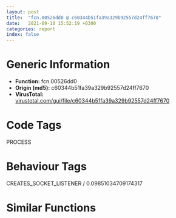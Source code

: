 ```yaml
---
layout: post
title:  "fcn.00526dd0 @ c60344b51fa39a329b92557d24ff7670"
date:   2021-09-10 15:52:19 +0300
categories: report
index: false
---
```


# Generic Information
- **Function:** fcn.00526dd0
- **Origin (md5):** c60344b51fa39a329b92557d24ff7670
- **VirusTotal:** [virustotal.com/gui/file/c60344b51fa39a329b92557d24ff7670][virustotal_ref]

# Code Tags
<span class="tag" id="PROCESS">PROCESS</span>


# Behaviour Tags
<span class="bhv-tag" id="CREATES_SOCKET_LISTENER">CREATES_SOCKET_LISTENER / 0.09851034709174317</span>

# Similar Functions
<script type="text/javascript" src="https://www.gstatic.com/charts/loader.js"></script>
<script type="text/javascript">

    google.charts.load('current', {'packages':['corechart']});
    google.charts.setOnLoadCallback(drawChart);

    function drawChart() {
    var data = new google.visualization.DataTable();
        data.addColumn('number', 'X');
        data.addColumn('number', 'Y');
        data.addColumn({type: 'string', role: 'tooltip', 'p': {'html': true}});
        data.addColumn({'type': 'string', 'role': 'style'});
        
        data.addRows([
    [-446.9236755371094, 1509.4002685546875, '<b><a href="/report/fcn.00526dd0@c60344b51fa39a329b92557d24ff7670">fcn.00526dd0</a><br>@c60344b51fa39a329b92557d24ff7670</b><br>push 0xffffffffffffffff<br>push 0x5a8221<br>mov eax, dword<br>push eax<br>mov eax, 0x1480<br>call fcn.0057aa20<br>mov eax, dword[0x5ffcc0]<br>xor eax, esp<br>mov dword[esp+0x147c], eax<br>push ebx<br>push ebp<br>push esi<br>push edi<br>mov eax, dword[0x5ffcc0]<br>xor eax, esp<br>push eax<br>lea eax, [esp+0x1494]<br>mov dword<br>mov eax, dword[esp+0x14a4]<br>mov esi, ecx<br>push eax<br>lea ecx, [esp+0x104c]<br>call fcn.00402060<br>xor edi, edi<br>push esi<br>lea ecx, [esp+0x1068]<br>mov dword[esp+0x14a0], edi<br>call fcn.00402060<br>lea ecx, [esp+0x1048]<br>mov byte[esp+0x149c], 1<br>mov dword[esp+0x18], edi<br>call fcn.004020e0<br>test al, al<br>je 0x526e86<br>lea ecx, [esp+0x1064]<br>call fcn.004020e0<br>test al, al<br>je 0x526e86<br>lea ecx, [esp+0x1064]<br>call fcn.004020a0<br>lea ecx, [esp+0x1048]<br>call fcn.004020a0<br>xor eax, eax<br>jmp 0x527125<br>lea eax, [esp+0x20]<br>push eax<br>push 0x1000<br>lea ecx, [esp+0x34]<br>push ecx<br>call sub.PSAPI.DLL_EnumProcesses<br>test eax, eax<br>je 0x526e67<br>lea edi, [esp+0x1048]<br>call fcn.00527d50<br>lea edi, [esp+0x1064]<br>call fcn.00527d50<br>mov ecx, dword[esp+0x20]<br>shr ecx, 2<br>mov eax, 1<br>mov dword[esp+0x24], ecx<br>mov dword[esp+0x14], eax<br>cmp ecx, eax<br>jbe 0x527109<br>cmp dword[esp+eax*4+0x2c], 0<br>je 0x5270d9<br>mov edx, dword[0x5df278]<br>mov esi, dword[str._unknown_]<br>mov edi, dword[0x5df26c]<br>mov ebp, dword[0x5df270]<br>mov ebx, dword[0x5df274]<br>push 0x1f4<br>lea eax, [esp+0x12a0]<br>push 0<br>push eax<br>mov dword[esp+0x1294], esi<br>mov dword[esp+0x1298], edi<br>mov dword[esp+0x129c], ebp<br>mov dword[esp+0x12a0], ebx<br>mov dword[esp+0x12a4], edx<br>call fcn.0057a180<br>mov ecx, dword[0x5df278]<br>push 0x1f4<br>lea edx, [esp+0x10a4]<br>push 0<br>push edx<br>mov dword[esp+0x1098], esi<br>mov dword[esp+0x109c], edi<br>mov dword[esp+0x10a0], ebp<br>mov dword[esp+0x10a4], ebx<br>mov dword[esp+0x10a8], ecx<br>call fcn.0057a180<br>mov ebx, dword[esp+0x14c0]<br>add esp, 0x18<br>test ebx, ebx<br>je 0x526f8f<br>mov eax, dword[esp+0x14]<br>mov eax, dword[esp+eax*4+0x2c]<br>push eax<br>push 0<br>push 0x411<br>jmp 0x526f9f<br>mov ecx, dword[esp+0x14]<br>mov eax, dword[esp+ecx*4+0x2c]<br>push eax<br>push 0<br>push 0x410<br>call dword[sym.imp.KERNEL32.dll_OpenProcess]<br>mov esi, eax<br>test esi, esi<br>je 0x526ff1<br>lea edx, [esp+0x28]<br>push edx<br>push 4<br>lea eax, [esp+0x24]<br>push eax<br>push esi<br>call sub.PSAPI.DLL_EnumProcessModules<br>test eax, eax<br>je 0x526ff1<br>mov edx, dword[esp+0x1c]<br>push 0x104<br>lea ecx, [esp+0x128c]<br>push ecx<br>push edx<br>push esi<br>call sub.PSAPI.DLL_GetModuleBaseNameW<br>mov ecx, dword[esp+0x1c]<br>push 0x104<br>lea eax, [esp+0x1084]<br>push eax<br>push ecx<br>push esi<br>call sub.PSAPI.DLL_GetModuleFileNameExW<br>lea ecx, [esp+0x102c]<br>call fcn.00402030<br>lea ecx, [esp+0x1048]<br>mov byte[esp+0x149c], 2<br>call fcn.004020e0<br>test al, al<br>jne 0x527055<br>lea edx, [esp+0x1288]<br>push edx<br>push 0x5de9f8<br>lea ecx, [esp+0x1034]<br>call fcn.00527e70<br>lea edi, [esp+0x1034]<br>call fcn.00527d50<br>lea eax, [esp+0x1050]<br>push eax<br>mov ecx, edi<br>push ecx<br>call fcn.004271c0<br>add esp, 0x10<br>test al, al<br>jne 0x5270e8<br>lea ecx, [esp+0x1064]<br>call fcn.004020e0<br>test al, al<br>jne 0x5270b6<br>lea edx, [esp+0x1080]<br>push edx<br>push 0x5de9f8<br>lea ecx, [esp+0x1034]<br>call fcn.00527e70<br>lea edi, [esp+0x1034]<br>call fcn.00527d50<br>mov eax, edi<br>push eax<br>lea ecx, [esp+0x1070]<br>call fcn.00528250<br>add esp, 0xc<br>cmp eax, 0xffffffff<br>je 0x5270b6<br>mov dword[esp+0x18], 1<br>test ebx, ebx<br>je 0x5270b6<br>push 0<br>push esi<br>call dword[sym.imp.KERNEL32.dll_TerminateProcess]<br>push esi<br>call dword[sym.imp.KERNEL32.dll_CloseHandle]<br>lea ecx, [esp+0x102c]<br>mov byte[esp+0x149c], 1<br>call fcn.004020a0<br>mov ecx, dword[esp+0x24]<br>mov eax, dword[esp+0x14]<br>inc eax<br>mov dword[esp+0x14], eax<br>cmp eax, ecx<br>jb 0x526ed2<br>jmp 0x527109<br>mov dword[esp+0x18], 1<br>test ebx, ebx<br>je 0x5270fd<br>push 0<br>push esi<br>call dword[sym.imp.KERNEL32.dll_TerminateProcess]<br>lea ecx, [esp+0x102c]<br>call fcn.004020a0<br>lea ecx, [esp+0x1064]<br>call fcn.004020a0<br>lea ecx, [esp+0x1048]<br>call fcn.004020a0<br>mov eax, dword[esp+0x18]<br>mov ecx, dword[esp+0x1494]<br>mov dword<br>pop ecx<br>pop edi<br>pop esi<br>pop ebp<br>pop ebx<br>mov ecx, dword[esp+0x147c]<br>xor ecx, esp<br>call fcn.005713ed<br>add esp, 0x148c<br>ret <br><eoc> ', 'point { fill-color: #e0440e; }'],
[446.9235534667969, -1509.4002685546875, '<b><a href="/report/fcn.00528790@c60344b51fa39a329b92557d24ff7670">fcn.00528790</a><br>@c60344b51fa39a329b92557d24ff7670</b><br>push ebp<br>mov ebp, esp<br>and esp, 0xfffffff8<br>push 0xffffffffffffffff<br>push 0x5b0ee8<br>mov eax, dword<br>push eax<br>push ecx<br>mov eax, 0x416c<br>call fcn.0057aa20<br>mov eax, dword[0x5ffcc0]<br>xor eax, esp<br>mov dword[esp+0x4168], eax<br>push ebx<br>push esi<br>push edi<br>mov eax, dword[0x5ffcc0]<br>xor eax, esp<br>push eax<br>lea eax, [esp+0x4180]<br>mov dword<br>mov eax, dword[ebp+8]<br>xor edi, edi<br>push edi<br>mov esi, ecx<br>mov ebx, edx<br>mov dword[esp+0x4c], eax<br>call fcn.00572311<br>add esp, 4<br>push esi<br>lea ecx, [esp+0x50]<br>mov dword[esp+0x58], eax<br>mov dword[esp+0x38], edi<br>mov dword[esp+0x3c], edi<br>mov dword[esp+0x50], edi<br>mov dword[esp+0x54], edi<br>call fcn.00528510<br>add esp, 4<br>push ebx<br>lea ecx, [esp+0x120]<br>call fcn.00402060<br>lea eax, [esp+0x11c]<br>lea ecx, [esp+0x78]<br>mov dword[esp+0x4188], edi<br>call fcn.00527dc0<br>push 0x5de088<br>push eax<br>mov byte[esp+0x4190], 1<br>call fcn.00453fc0<br>add esp, 8<br>test al, al<br>lea ecx, [esp+0x78]<br>sete bl<br>mov byte[esp+0x4188], 0<br>call fcn.004020a0<br>test bl, bl<br>je 0x528871<br>push 0x5de088<br>lea ecx, [esp+0x120]<br>call fcn.00422010<br>push esi<br>lea ecx, [esp+0x7c]<br>call fcn.00402060<br>lea ecx, [esp+0x78]<br>lea esi, [esp+0x138]<br>mov byte[esp+0x4188], 2<br>call fcn.00518e20<br>lea ecx, [esp+0x78]<br>mov byte[esp+0x4188], 4<br>call fcn.004020a0<br>lea eax, [esp+0x11c]<br>lea esi, [esp+0x100]<br>call fcn.00518da0<br>mov ecx, esi<br>mov byte[esp+0x4188], 5<br>call fcn.004020c0<br>push eax<br>call fcn.00528350<br>add esp, 4<br>lea ecx, [esp+0xe4]<br>call fcn.00402030<br>mov byte[esp+0x4188], 6<br>lea ecx, [esp+0x138]<br>xor ebx, ebx<br>mov dword[esp+0x40], edi<br>mov dword[esp+0x28], 0x5312f0<br>mov dword[esp+0x2c], 0x546620<br>mov dword[esp+0x58], 0x5312f0<br>mov dword[esp+0x5c], 0x546620<br>call fcn.00402010<br>push edi<br>push 0x80<br>push 3<br>push edi<br>push 1<br>push 0x80000000<br>push eax<br>call dword[sym.imp.KERNEL32.dll_CreateFileA]<br>mov dword[esp+0x74], eax<br>cmp eax, 0xffffffff<br>jne 0x528972<br>call dword[sym.imp.KERNEL32.dll_GetLastError]<br>cmp eax, edi<br>je 0x528972<br>lea ecx, [esp+0xe4]<br>call fcn.004020a0<br>mov ecx, esi<br>call fcn.004020a0<br>lea ecx, [esp+0x138]<br>call fcn.00401ff0<br>lea ecx, [esp+0x11c]<br>call fcn.004020a0<br>lea eax, [ebx+1]<br>jmp 0x528e21<br>lea ecx, [esp+0x6c]<br>mov dword[esp+0x6c], 0x5312a0<br>mov dword[esp+0x70], 0x5312d0<br>mov dword[esp+0x154], 0x533b00<br>mov dword[esp+0x158], 0x533b60<br>mov dword[esp+0x15c], 0x533b70<br>mov dword[esp+0x160], 0x533bd0<br>mov dword[esp+0x164], ecx<br>mov dword[esp+0x16c], edi<br>mov dword[esp+0x168], edi<br>call fcn.00533bf0<br>lea edx, [esp+0x154]<br>push edx<br>lea eax, [esp+0x98]<br>push eax<br>lea edx, [esp+0x60]<br>lea ecx, [esp+0x30]<br>mov dword[esp+0x9c], edi<br>mov dword[esp+0xa0], edi<br>mov dword[esp+0xa4], edi<br>mov dword[esp+0xa8], edi<br>mov dword[esp+0xac], edi<br>mov dword[esp+0xb0], edi<br>mov dword[esp+0xb4], edi<br>mov dword[esp+0xb8], edi<br>mov dword[esp+0xcc], edi<br>mov dword[esp+0xd0], edi<br>mov dword[esp+0xd4], edi<br>mov dword[esp+0xd8], edi<br>mov dword[esp+0xdc], edi<br>mov dword[esp+0xe0], edi<br>mov dword[esp+0xe4], edi<br>call fcn.00533440<br>mov esi, eax<br>add esp, 8<br>cmp esi, edi<br>je 0x528a6d<br>lea edi, [esp+0x28]<br>lea eax, [esp+0x94]<br>call fcn.005314f0<br>xor edi, edi<br>mov dword[esp+0x14], esi<br>cmp esi, edi<br>jne 0x528da6<br>xor eax, eax<br>mov dword[esp+0x68], 0xffffffff<br>mov dword[esp+0x30], edi<br>mov dword[esp+0x64], edi<br>mov dword[esp+0x20], edi<br>cmp dword[esp+0xb0], eax<br>jbe 0x528d95<br>mov ecx, dword[esp+0xa4]<br>mov dword[esp+0x18], ecx<br>jmp 0x528ab0<br>mov dword[esp+0x44], eax<br>mov dword[esp+0x24], eax<br>mov eax, dword[esp+0xd4]<br>mov esi, dword[eax+edi*4+4]<br>sub esi, dword[eax+edi*4]<br>cmp esi, dword[esp+0x40]<br>jbe 0x528af4<br>push ebx<br>call fcn.0057250f<br>add esp, 4<br>mov dword[esp+0x40], esi<br>add esi, esi<br>je 0x528d81<br>push esi<br>call fcn.005731f2<br>mov ebx, eax<br>add esp, 4<br>test ebx, ebx<br>je 0x528d83<br>mov ecx, ebx<br>mov eax, edi<br>lea edx, [esp+0x94]<br>call fcn.00532c00<br>mov edx, dword[esp+0x18]<br>cmp byte[edx+0x19], 0<br>jne 0x528b58<br>lea eax, [esp+0x58]<br>push eax<br>lea ecx, [esp+0x2c]<br>push ecx<br>lea edx, [esp+0x2c]<br>push edx<br>lea eax, [esp+0x50]<br>push eax<br>lea ecx, [esp+0x74]<br>push ecx<br>lea edx, [esp+0x44]<br>push edx<br>lea eax, [esp+0x80]<br>push eax<br>lea ecx, [esp+0x170]<br>push edi<br>push ecx<br>lea eax, [esp+0xb8]<br>call fcn.00533860<br>add esp, 0x24<br>mov dword[esp+0x14], eax<br>test eax, eax<br>jne 0x528d95<br>mov edx, dword[esp+0x24]<br>add dword[esp+0x34], edx<br>mov eax, 0<br>mov dword[esp+0x1c], eax<br>adc dword[esp+0x38], eax<br>cmp word[ebx], ax<br>je 0x528c01<br>mov edi, ebx<br>cmp word[edi], 0x2f<br>jne 0x528be6<br>lea ecx, [esp+0x100]<br>xor eax, eax<br>push ebx<br>push ecx<br>lea esi, [esp+0x80]<br>mov word[edi], ax<br>call fcn.00526d60<br>add esp, 8<br>push eax<br>lea ecx, [esp+0xe8]<br>mov byte[esp+0x418c], 7<br>call fcn.00403010<br>mov ecx, esi<br>mov byte[esp+0x4188], 6<br>call fcn.004020a0<br>lea ecx, [esp+0xe4]<br>call fcn.004020c0<br>push 0<br>push eax<br>call dword[sym.imp.KERNEL32.dll_CreateDirectoryW]<br>test eax, eax<br>jne 0x528bde<br>call dword[sym.imp.KERNEL32.dll_GetLastError]<br>mov edx, 0x5c<br>mov word[edi], dx<br>mov eax, dword[esp+0x1c]<br>inc eax<br>cmp word[ebx+eax*2], 0<br>lea edi, [ebx+eax*2]<br>mov dword[esp+0x1c], eax<br>jne 0x528b78<br>mov edi, dword[esp+0x20]<br>lea eax, [esp+0x100]<br>push ebx<br>push eax<br>lea esi, [esp+0x80]<br>call fcn.00526d60<br>add esp, 8<br>push eax<br>lea ecx, [esp+0xe8]<br>mov byte[esp+0x418c], 8<br>call fcn.00403010<br>mov ecx, esi<br>mov byte[esp+0x4188], 6<br>call fcn.004020a0<br>mov ecx, dword[esp+0x18]<br>cmp byte[ecx+0x19], 0<br>lea ecx, [esp+0xe4]<br>je 0x528c6f<br>call fcn.004020c0<br>push 0<br>push eax<br>call dword[sym.imp.KERNEL32.dll_CreateDirectoryW]<br>test eax, eax<br>jne 0x528d67<br>call dword[sym.imp.KERNEL32.dll_GetLastError]<br>jmp 0x528d67<br>call fcn.004020c0<br>push 0<br>push 0x80<br>push 2<br>push 0<br>push 1<br>push 0x40000000<br>push eax<br>call dword[sym.imp.KERNEL32.dll_CreateFileW]<br>mov esi, eax<br>mov dword[esp+0x60], esi<br>cmp esi, 0xffffffff<br>jne 0x528ca6<br>call dword[sym.imp.KERNEL32.dll_GetLastError]<br>test eax, eax<br>jne 0x528d8d<br>mov edx, dword[esp+0x24]<br>mov ecx, dword[esp+0x30]<br>mov eax, dword[esp+0x44]<br>mov dword[esp+0x1c], edx<br>lea edx, [esp+0x60]<br>add eax, ecx<br>push edx<br>lea edi, [esp+0x20]<br>call fcn.00531190<br>add esp, 4<br>test eax, eax<br>jne 0x528d8d<br>mov eax, dword[esp+0x24]<br>cmp dword[esp+0x1c], eax<br>jne 0x528d8d<br>cmp esi, 0xffffffff<br>je 0x528cfd<br>push esi<br>call dword[sym.imp.KERNEL32.dll_CloseHandle]<br>test eax, eax<br>jne 0x528cfd<br>call dword[sym.imp.KERNEL32.dll_GetLastError]<br>test eax, eax<br>jne 0x528d8d<br>mov eax, dword[esp+0x18]<br>cmp byte[eax+0x1d], 0<br>je 0x528d1e<br>mov ecx, dword[eax+0x14]<br>push ecx<br>lea ecx, [esp+0xe8]<br>call fcn.004020c0<br>push eax<br>call dword[sym.imp.KERNEL32.dll_SetFileAttributesW]<br>cmp dword[esp+0x48], 0<br>je 0x528d63<br>push 0<br>call fcn.00572311<br>sub eax, dword[esp+0x58]<br>add esp, 4<br>test eax, eax<br>jg 0x528d3c<br>mov eax, 1<br>mov edx, dword[esp+0x50]<br>mov ecx, dword[esp+0x4c]<br>mov esi, dword[esp+0x38]<br>push edx<br>push ecx<br>mov ecx, dword[esp+0x3c]<br>push esi<br>push ecx<br>cdq <br>push edx<br>push eax<br>push esi<br>push ecx<br>call fcn.00580a70<br>push edx<br>push eax<br>call dword[esp+0x60]<br>add esp, 0x18<br>mov edi, dword[esp+0x20]<br>add dword[esp+0x18], 0x20<br>inc edi<br>mov dword[esp+0x20], edi<br>cmp edi, dword[esp+0xb0]<br>jae 0x528d95<br>xor eax, eax<br>jmp 0x528ab0<br>xor ebx, ebx<br>mov dword[esp+0x14], 2<br>jmp 0x528d95<br>mov dword[esp+0x14], 0xb<br>mov edx, dword[esp+0x30]<br>push edx<br>lea eax, [esp+0x2c]<br>push eax<br>call dword[esp+0x34]<br>add esp, 8<br>lea edi, [esp+0x28]<br>lea eax, [esp+0x94]<br>call fcn.005314f0<br>push ebx<br>call fcn.0057250f<br>mov eax, dword[esp+0x78]<br>add esp, 4<br>cmp eax, 0xffffffff<br>je 0x528de3<br>push eax<br>call dword[sym.imp.KERNEL32.dll_CloseHandle]<br>test eax, eax<br>jne 0x528ddb<br>call dword[sym.imp.KERNEL32.dll_GetLastError]<br>jmp 0x528de3<br>mov dword[esp+0x74], 0xffffffff<br>mov esi, dword[esp+0x14]<br>lea ecx, [esp+0xe4]<br>call fcn.004020a0<br>lea ecx, [esp+0x100]<br>call fcn.004020a0<br>lea ecx, [esp+0x138]<br>call fcn.00401ff0<br>lea ecx, [esp+0x11c]<br>call fcn.004020a0<br>test esi, esi<br>jne 0x528e1f<br>xor eax, eax<br>jmp 0x528e21<br>mov eax, esi<br>mov ecx, dword[esp+0x4180]<br>mov dword<br>pop ecx<br>pop edi<br>pop esi<br>pop ebx<br>mov ecx, dword[esp+0x4168]<br>xor ecx, esp<br>call fcn.005713ed<br>mov esp, ebp<br>pop ebp<br>ret <br><eoc> ', 'null'],

        ]);

    var options = {
        title: 'Similarity Plot',
        legend: 'none',
        colors: ['#dedbd9', '#e6693e', '#ec8f6e', '#f3b49f', '#f6c7b6'],
        tooltip: {isHtml: true, trigger: 'both'},
        explorer: {
        actions: ["dragToZoom", "rightClickToReset"],
        },
        chartArea: {
        width: '80%',
        height: '80%'
        },
        width: '100%',
        height: '100%'
    };

    var chart = new google.visualization.ScatterChart(document.getElementById('chart_div'));

    chart.draw(data, options);
    }
    
</script>


<div id="chart_div" style="width: 100%px; height: 100%;"></div>

# Disassembled Code
{% highlight nasm %}

push 0xffffffffffffffff
push 0x5a8221
mov eax, dword
push eax
mov eax, 0x1480
call fcn.0057aa20
mov eax, dword[0x5ffcc0]
xor eax, esp
mov dword[esp+0x147c], eax
push ebx
push ebp
push esi
push edi
mov eax, dword[0x5ffcc0]
xor eax, esp
push eax
lea eax, [esp+0x1494]
mov dword
mov eax, dword[esp+0x14a4]
mov esi, ecx
push eax
lea ecx, [esp+0x104c]
call fcn.00402060
xor edi, edi
push esi
lea ecx, [esp+0x1068]
mov dword[esp+0x14a0], edi
call fcn.00402060
lea ecx, [esp+0x1048]
mov byte[esp+0x149c], 1
mov dword[esp+0x18], edi
call fcn.004020e0
test al, al
je 0x526e86
lea ecx, [esp+0x1064]
call fcn.004020e0
test al, al
je 0x526e86
lea ecx, [esp+0x1064]
call fcn.004020a0
lea ecx, [esp+0x1048]
call fcn.004020a0
xor eax, eax
jmp 0x527125
lea eax, [esp+0x20]
push eax
push 0x1000
lea ecx, [esp+0x34]
push ecx
call sub.PSAPI.DLL_EnumProcesses
test eax, eax
je 0x526e67
lea edi, [esp+0x1048]
call fcn.00527d50
lea edi, [esp+0x1064]
call fcn.00527d50
mov ecx, dword[esp+0x20]
shr ecx, 2
mov eax, 1
mov dword[esp+0x24], ecx
mov dword[esp+0x14], eax
cmp ecx, eax
jbe 0x527109
cmp dword[esp+eax*4+0x2c], 0
je 0x5270d9
mov edx, dword[0x5df278]
mov esi, dword[str._unknown_]
mov edi, dword[0x5df26c]
mov ebp, dword[0x5df270]
mov ebx, dword[0x5df274]
push 0x1f4
lea eax, [esp+0x12a0]
push 0
push eax
mov dword[esp+0x1294], esi
mov dword[esp+0x1298], edi
mov dword[esp+0x129c], ebp
mov dword[esp+0x12a0], ebx
mov dword[esp+0x12a4], edx
call fcn.0057a180
mov ecx, dword[0x5df278]
push 0x1f4
lea edx, [esp+0x10a4]
push 0
push edx
mov dword[esp+0x1098], esi
mov dword[esp+0x109c], edi
mov dword[esp+0x10a0], ebp
mov dword[esp+0x10a4], ebx
mov dword[esp+0x10a8], ecx
call fcn.0057a180
mov ebx, dword[esp+0x14c0]
add esp, 0x18
test ebx, ebx
je 0x526f8f
mov eax, dword[esp+0x14]
mov eax, dword[esp+eax*4+0x2c]
push eax
push 0
push 0x411
jmp 0x526f9f
mov ecx, dword[esp+0x14]
mov eax, dword[esp+ecx*4+0x2c]
push eax
push 0
push 0x410
call dword[sym.imp.KERNEL32.dll_OpenProcess]
mov esi, eax
test esi, esi
je 0x526ff1
lea edx, [esp+0x28]
push edx
push 4
lea eax, [esp+0x24]
push eax
push esi
call sub.PSAPI.DLL_EnumProcessModules
test eax, eax
je 0x526ff1
mov edx, dword[esp+0x1c]
push 0x104
lea ecx, [esp+0x128c]
push ecx
push edx
push esi
call sub.PSAPI.DLL_GetModuleBaseNameW
mov ecx, dword[esp+0x1c]
push 0x104
lea eax, [esp+0x1084]
push eax
push ecx
push esi
call sub.PSAPI.DLL_GetModuleFileNameExW
lea ecx, [esp+0x102c]
call fcn.00402030
lea ecx, [esp+0x1048]
mov byte[esp+0x149c], 2
call fcn.004020e0
test al, al
jne 0x527055
lea edx, [esp+0x1288]
push edx
push 0x5de9f8
lea ecx, [esp+0x1034]
call fcn.00527e70
lea edi, [esp+0x1034]
call fcn.00527d50
lea eax, [esp+0x1050]
push eax
mov ecx, edi
push ecx
call fcn.004271c0
add esp, 0x10
test al, al
jne 0x5270e8
lea ecx, [esp+0x1064]
call fcn.004020e0
test al, al
jne 0x5270b6
lea edx, [esp+0x1080]
push edx
push 0x5de9f8
lea ecx, [esp+0x1034]
call fcn.00527e70
lea edi, [esp+0x1034]
call fcn.00527d50
mov eax, edi
push eax
lea ecx, [esp+0x1070]
call fcn.00528250
add esp, 0xc
cmp eax, 0xffffffff
je 0x5270b6
mov dword[esp+0x18], 1
test ebx, ebx
je 0x5270b6
push 0
push esi
call dword[sym.imp.KERNEL32.dll_TerminateProcess]
push esi
call dword[sym.imp.KERNEL32.dll_CloseHandle]
lea ecx, [esp+0x102c]
mov byte[esp+0x149c], 1
call fcn.004020a0
mov ecx, dword[esp+0x24]
mov eax, dword[esp+0x14]
inc eax
mov dword[esp+0x14], eax
cmp eax, ecx
jb 0x526ed2
jmp 0x527109
mov dword[esp+0x18], 1
test ebx, ebx
je 0x5270fd
push 0
push esi
call dword[sym.imp.KERNEL32.dll_TerminateProcess]
lea ecx, [esp+0x102c]
call fcn.004020a0
lea ecx, [esp+0x1064]
call fcn.004020a0
lea ecx, [esp+0x1048]
call fcn.004020a0
mov eax, dword[esp+0x18]
mov ecx, dword[esp+0x1494]
mov dword
pop ecx
pop edi
pop esi
pop ebp
pop ebx
mov ecx, dword[esp+0x147c]
xor ecx, esp
call fcn.005713ed
add esp, 0x148c
ret

{% endhighlight %}

[virustotal_ref]: https://www.virustotal.com/gui/file/c60344b51fa39a329b92557d24ff7670